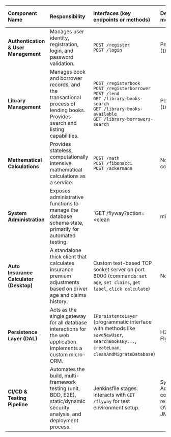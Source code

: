 | Component Name | Responsibility | Interfaces (key endpoints or methods) | Depends On (other modules) | Technologies (frameworks, DBs, patterns) |
| :--- | :--- | :--- | :--- | :--- |
| **Authentication & User Management** | Manages user identity, registration, login, and password validation. | `POST /register`<br>`POST /login` | Persistence Layer (`IPersistenceLayer`) | Java Servlets, SHA-256 (hashing), `me.gosimple.nbvcxz` (password strength) |
| **Library Management** | Manages book and borrower records, and the transactional process of lending books. Provides search and listing capabilities. | `POST /registerbook`<br>`POST /registerborrower`<br>`POST /lend`<br>`GET /library-books-search`<br>`GET /library-books-available`<br>`GET /library-borrowers-search` | Persistence Layer (`IPersistenceLayer`) | Java Servlets, Domain-specific enums (`LibraryActionResults`) |
| **Mathematical Calculations** | Provides stateless, computationally intensive mathematical calculations as a service. | `POST /math`<br>`POST /fibonacci`<br>`POST /ackermann` | None (self-contained) | Java Servlets, `java.math.BigInteger`, Recursive & Iterative algorithms |
| **System Administration** | Exposes administrative functions to manage the database schema state, primarily for automated testing. | `GET /flyway?action=<clean|migrate>` | Persistence Layer (`IPersistenceLayer`), Flyway | Java Servlets, Flyway |
| **Auto Insurance Calculator (Desktop)** | A standalone thick client that calculates insurance premium adjustments based on driver age and claims history. | Custom text-based TCP socket server on port 8000 (commands: `set age`, `set claims`, `get label`, `click calculate`) | None (standalone) | Java Swing, Custom TCP Server, Rules Engine pattern |
| **Persistence Layer (DAL)** | Acts as the single gateway for all database interactions for the web application. Implements a custom micro-ORM. | `IPersistenceLayer` (programmatic interface with methods like `saveNewUser`, `searchBooksBy...`, `createLoan`, `cleanAndMigrateDatabase`) | H2 Database, Flyway | JDBC, H2, Flyway, Custom Micro-ORM |
| **CI/CD & Testing Pipeline** | Automates the build, multi-framework testing (unit, BDD, E2E), static/dynamic security analysis, and deployment process. | Jenkinsfile stages. Interacts with `GET /flyway` for test environment setup. | System Administration component (for DB reset), SonarQube, OWASP ZAP, JMeter | Jenkins, Gradle, Selenium, Cucumber, Pytest, SonarQube, OWASP ZAP & DependencyCheck, JMeter, Pitest |